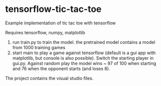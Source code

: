 # tensorflow-tic-tac-toe
Example implementation of tic tac toe with tensorflow

Requires tensorflow, numpy, matplotlib

1) run train.py to train the model. the pretrained model contains a model from 1000 training games
2) start main to play a game against tensorflow (default is a gui app with matplotlib, but console is also possible). Switch the starting player in gui.py.
Against random play the model wins ~ 97 of 100 when starting and 76 when the opponent starts (and loses 8).

The project contains the visual studio files.

